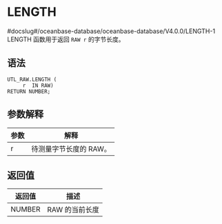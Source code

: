 LENGTH 
===========================
#docslug#/oceanbase-database/oceanbase-database/V4.0.0/LENGTH-1
LENGTH 函数用于返回 `RAW r` 的字节长度。

语法 
-----------

```unknow
UTL_RAW.LENGTH (
     r  IN RAW) 
RETURN NUMBER;
```



参数解释 
-------------



| **参数** |    **解释**     |
|--------|---------------|
| r      | 待测量字节长度的 RAW。 |



返回值 
------------



| **返回值** |  **描述**   |
|---------|-----------|
| NUMBER  | RAW 的当前长度 |



